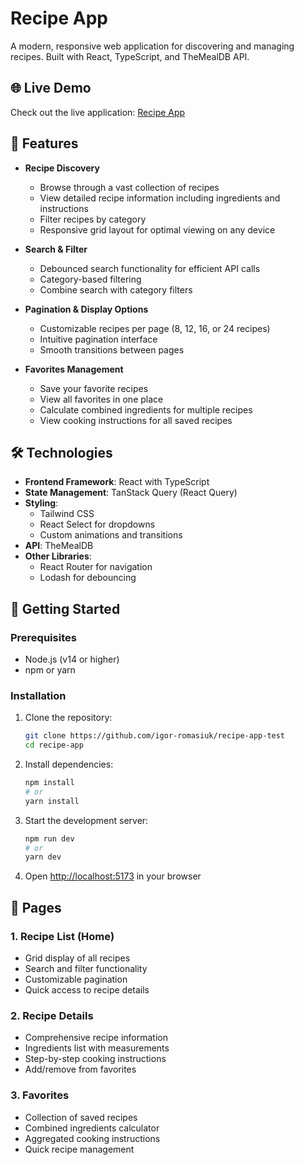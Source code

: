 # Recipe App

A modern, responsive web application for discovering and managing recipes. Built with React, TypeScript, and TheMealDB API.

## 🌐 Live Demo

Check out the live application: [Recipe App](https://recipe-app-test-phi.vercel.app/)

## 🌟 Features

- **Recipe Discovery**
  - Browse through a vast collection of recipes
  - View detailed recipe information including ingredients and instructions
  - Filter recipes by category
  - Responsive grid layout for optimal viewing on any device

- **Search & Filter**
  - Debounced search functionality for efficient API calls
  - Category-based filtering
  - Combine search with category filters

- **Pagination & Display Options**
  - Customizable recipes per page (8, 12, 16, or 24 recipes)
  - Intuitive pagination interface
  - Smooth transitions between pages

- **Favorites Management**
  - Save your favorite recipes
  - View all favorites in one place
  - Calculate combined ingredients for multiple recipes
  - View cooking instructions for all saved recipes

## 🛠️ Technologies

- **Frontend Framework**: React with TypeScript
- **State Management**: TanStack Query (React Query)
- **Styling**: 
  - Tailwind CSS
  - React Select for dropdowns
  - Custom animations and transitions
- **API**: TheMealDB
- **Other Libraries**:
  - React Router for navigation
  - Lodash for debouncing

## 🚀 Getting Started

### Prerequisites

- Node.js (v14 or higher)
- npm or yarn

### Installation

1. Clone the repository:
   ```bash
   git clone https://github.com/igor-romasiuk/recipe-app-test
   cd recipe-app
   ```

2. Install dependencies:
   ```bash
   npm install
   # or
   yarn install
   ```

3. Start the development server:
   ```bash
   npm run dev
   # or
   yarn dev
   ```

4. Open [http://localhost:5173](http://localhost:5173) in your browser

## 📱 Pages

### 1. Recipe List (Home)
- Grid display of all recipes
- Search and filter functionality
- Customizable pagination
- Quick access to recipe details

### 2. Recipe Details
- Comprehensive recipe information
- Ingredients list with measurements
- Step-by-step cooking instructions
- Add/remove from favorites

### 3. Favorites
- Collection of saved recipes
- Combined ingredients calculator
- Aggregated cooking instructions
- Quick recipe management
